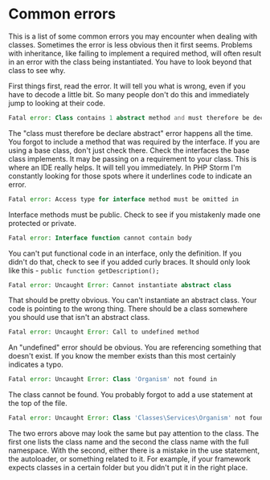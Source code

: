 # Common errors

This is a list of some common errors you may encounter when dealing with classes. Sometimes the error is less obvious then 
it first seems. Problems with inheritance, like failing to implement a required method, will often result in an 
error with the class being instantiated. You have to look beyond that class to see why.

First things first, read the error. It will tell you what is wrong, even if you have to decode a little bit. So many 
people don't do this and immediately jump to looking at their code.

```php
Fatal error: Class contains 1 abstract method and must therefore be declared abstract or implement the remaining methods
```
The "class must therefore be declare abstract" error happens all the time. You forgot to include a method that was 
required by the interface. If you are using a base class, don't just check there. Check the interfaces the base class 
implements. It may be passing on a requirement to your class. This is where an IDE really helps. It will tell you 
immediately. In PHP Storm I'm constantly looking for those spots where it underlines code to indicate an error.

```php
Fatal error: Access type for interface method must be omitted in 
```

Interface methods must be public. Check to see if you mistakenly made one protected or private.

```php
Fatal error: Interface function cannot contain body
```

You can't put functional code in an interface, only the definition. If you didn't do that, check to see if you added 
curly braces. It should only look like this - `public function getDescription();`

```php
Fatal error: Uncaught Error: Cannot instantiate abstract class
```

That should be pretty obvious. You can't instantiate an abstract class. Your code is pointing to the wrong thing. There 
should be a class somewhere you should use that isn't an abstract class.

```php
Fatal error: Uncaught Error: Call to undefined method
```

An "undefined" error should be obvious. You are referencing something that doesn't exist. If you know the member exists 
than this most certainly indicates a typo.

```php
Fatal error: Uncaught Error: Class 'Organism' not found in
```

The class cannot be found. You probably forgot to add a use statement at the top of the file.

```php
Fatal error: Uncaught Error: Class 'Classes\Services\Organism' not found in
```

The two errors above may look the same but pay attention to the class. The first one lists the class name and the 
second the class name with the full namespace. With the second, either there is a mistake in the use statement, the 
autoloader, or something related to it. For example, if your framework expects classes in a certain folder but you 
didn't put it in the right place.